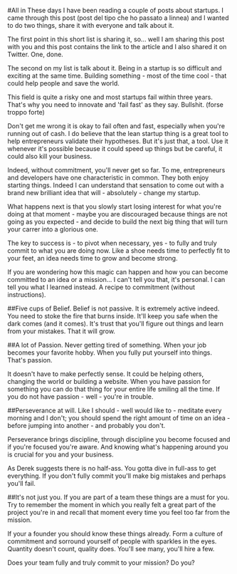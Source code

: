 
#All in
These days I have been reading a couple of posts about startups.
I came through this post (post del tipo che ho passato a linnea) and I wanted to do two things, share it with everyone and talk about it.

The first point in this short list is sharing it, so... well I am sharing this post with you and this post contains the link to the article and I also shared it on Twitter. One, done.

The second on my list is talk about it. Being in a startup is so difficult and exciting at the same time. Building something - most of the time cool - that could help people and save the world.

This field is quite a risky one and most startups fail within three years. That's why you need to innovate and 'fail fast' as they say. 
Bullshit. (forse troppo forte)

Don't get me wrong it is okay to fail often and fast, especially when you're running out of cash. I do believe that the lean startup thing is a great tool to help entrepreneurs validate their hypotheses. But it's just that, a tool.
Use it whenever it's possible because it could speed up things but be careful, it could also kill your business.

Indeed, without commitment, you'll never get so far. To me, entrepreneurs and developers have one characteristic in common. They both enjoy starting things. 
Indeed I can understand that sensation to come out with a brand new brilliant idea that will - absolutely - change my startup.

What happens next is that you slowly start losing interest for what you're doing at that moment - maybe you are discouraged because things are not going as you expected - and decide to build the next big thing that will turn your carrer into a glorious one.

The key to success is - to pivot when necessary, yes - to fully and truly commit to what you are doing now.
Like a shoe needs time to perfectly fit to your feet, an idea needs time to grow and become strong.

If you are wondering how this magic can happen and how you can become committed to an idea or a mission... I can't tell you that, it's personal.
I can tell you what I learned instead. 
A recipe to commitment (without instructions).

##Five cups of Belief.
Belief is not passive. It is extremely active indeed. You need to stoke the fire that burns inside. It'll keep you safe when the dark comes (and it comes).
It's trust that you'll figure out things and learn from your mistakes. That it will grow.

##A lot of Passion.
Never getting tired of something. When your job becomes your favorite hobby. When you fully put yourself into things.
That's passion.

It doesn't have to make perfectly sense. It could be helping others, changing the world or building a website. 
When you have passion for something you can do that thing for your entire life smiling all the time.
If you do not have passion - well - you're in trouble.

##Perseverance at will.
Like I should - well would like to - meditate every morning and I don't; you should spend the right amount of time on an idea - before jumping into another - and probably you don't.

Perseverance brings discipline, through discipline you become focused and if you're focused you're aware. And knowing what's happening around you is crucial for you and your business.

As Derek suggests there is no half-ass. You gotta dive in full-ass to get everything. If you don't fully commit you'll make big mistakes and perhaps you'll fail.

##It's not just you.
If you are part of a team these things are a must for you. Try to remember the moment in which you really felt a great part of the project you're in and recall that moment every time you feel too far from the mission.

If your a founder you should know these things already. Form a culture of commitment and sorround yourself of people with sparkles in the eyes.
Quantity doesn't count, quality does. You'll see many, you'll hire a few.

Does your team fully and truly commit to your mission? Do you?